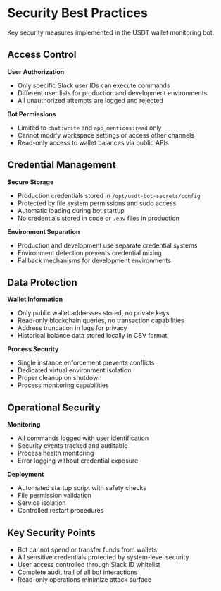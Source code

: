 # Security Best Practices

Key security measures implemented in the USDT wallet monitoring bot.

## Access Control

**User Authorization**
- Only specific Slack user IDs can execute commands
- Different user lists for production and development environments
- All unauthorized attempts are logged and rejected

**Bot Permissions**
- Limited to `chat:write` and `app_mentions:read` only
- Cannot modify workspace settings or access other channels
- Read-only access to wallet balances via public APIs

## Credential Management

**Secure Storage**
- Production credentials stored in `/opt/usdt-bot-secrets/config`
- Protected by file system permissions and sudo access
- Automatic loading during bot startup
- No credentials stored in code or `.env` files in production

**Environment Separation**
- Production and development use separate credential systems
- Environment detection prevents credential mixing
- Fallback mechanisms for development environments

## Data Protection

**Wallet Information**
- Only public wallet addresses stored, no private keys
- Read-only blockchain queries, no transaction capabilities
- Address truncation in logs for privacy
- Historical balance data stored locally in CSV format

**Process Security**
- Single instance enforcement prevents conflicts
- Dedicated virtual environment isolation
- Proper cleanup on shutdown
- Process monitoring capabilities

## Operational Security

**Monitoring**
- All commands logged with user identification
- Security events tracked and auditable
- Process health monitoring
- Error logging without credential exposure

**Deployment**
- Automated startup script with safety checks
- File permission validation
- Service isolation
- Controlled restart procedures

## Key Security Points

- Bot cannot spend or transfer funds from wallets
- All sensitive credentials protected by system-level security
- User access controlled through Slack ID whitelist
- Complete audit trail of all bot interactions
- Read-only operations minimize attack surface